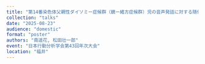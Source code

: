 ```yaml
---
title: "第14番染⾊体⽗親性ダイソミー症候群（鏡ー緒⽅症候群）児の⾳声発話に対する随伴模倣の効果"
collection: "talks"
date: "2025-08-23"
audience: "domestic"
format: "poster"
authors: "南遥花, 松田壮一郎"
event: "日本行動分析学会第43回年次大会"
location: "福井"
---
```

